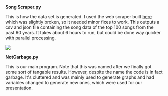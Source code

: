 **Song Scraper.py**

  This is how the data set is generated. I used the web scraper built [here](https://github.com/sharpie-007/dataAndMusic/blob/master/49%20Years%20of%20Music%20-%20Collection%20and%20Analysis.ipynb)
 which was slightly broken, so it needed minor fixes to work. This outputs a csv and json file containing the song data of the top 100 songs from the past 60 years. It takes about 6 hours to run, but could be done way quicker with parallel processing.
 
 ![](https://i.imgur.com/mDZkDUI.png)

**NotGarbage.py**


This is our main program. Note that this was named after we finally got some sort of tangable results. However, despite the name the code is in fact garbage. It's cluttered and was mainly used to generate graphs and had variables changed to generate new ones, which were used for our presentation. 
